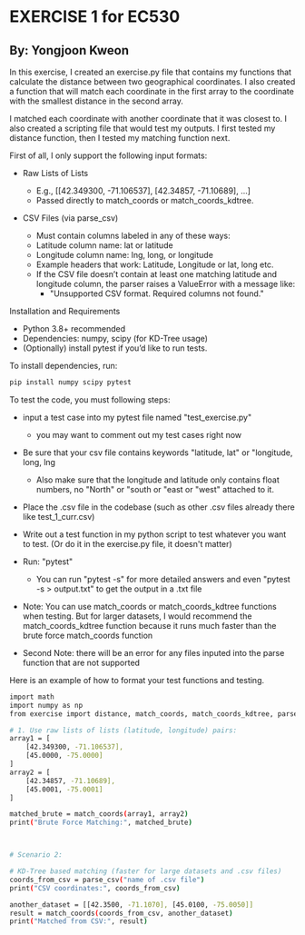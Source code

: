 # EXERCISE 1 for EC530
## By: Yongjoon Kweon

In this exercise, I created an exercise.py file that contains my functions that calculate the distance between two geographical coordinates. I also created a function that will match each coordinate in the first array to the coordinate with the smallest distance in the second array.

I matched each coordinate with another coordinate that it was closest to. I also created a scripting file that would test my outputs. I first tested my distance function, then I tested my matching function next. 

First of all, I only support the following input formats:
- Raw Lists of Lists
    - E.g., [[42.349300, -71.106537], [42.34857, -71.10689], ...]
    - Passed directly to match_coords or match_coords_kdtree.

- CSV Files (via parse_csv)
    - Must contain columns labeled in any of these ways:
    - Latitude column name: lat or latitude
    - Longitude column name: lng, long, or longitude
    - Example headers that work: Latitude, Longitude or lat, long etc.
    - If the CSV file doesn’t contain at least one matching latitude and longitude column, the parser raises a ValueError with a message like:
        - "Unsupported CSV format. Required columns not found."


Installation and Requirements
- Python 3.8+ recommended
- Dependencies: numpy, scipy (for KD-Tree usage)
- (Optionally) install pytest if you’d like to run tests.

To install dependencies, run:
```bash
pip install numpy scipy pytest
```

To test the code, you must following steps:
- input a test case into my pytest file named "test_exercise.py"
    - you may want to comment out my test cases right now
- Be sure that your csv file contains keywords "latitude, lat" or "longitude, long, lng
    - Also make sure that the longitude and latitude only contains float numbers, no "North" or "south or "east or "west" attached to it. 
- Place the .csv file in the codebase (such as other .csv files already there like test_1_curr.csv)
- Write out a test function in my python script to test whatever you want to test. (Or do it in the exercise.py file, it doesn't matter)
- Run: "pytest"
    - You can run "pytest -s" for more detailed answers and even "pytest -s > output.txt" to get the output in a .txt file
- Note: You can use match_coords or match_coords_kdtree functions when testing. But for larger datasets, I would recommend the match_coords_kdtree function because it runs much faster than the brute force match_coords function


- Second Note: there will be an error for any files inputed into the parse function that are not supported


Here is an example of how to format your test functions and testing. 

```bash
import math
import numpy as np
from exercise import distance, match_coords, match_coords_kdtree, parse_csv

# 1. Use raw lists of lists (latitude, longitude) pairs:
array1 = [
    [42.349300, -71.106537],
    [45.0000, -75.0000]
]
array2 = [
    [42.34857, -71.10689],
    [45.0001, -75.0001]
]

matched_brute = match_coords(array1, array2)
print("Brute Force Matching:", matched_brute)



# Scenario 2:

# KD-Tree based matching (faster for large datasets and .csv files)
coords_from_csv = parse_csv("name of .csv file")
print("CSV coordinates:", coords_from_csv)

another_dataset = [[42.3500, -71.1070], [45.0100, -75.0050]]
result = match_coords(coords_from_csv, another_dataset)
print("Matched from CSV:", result)
```